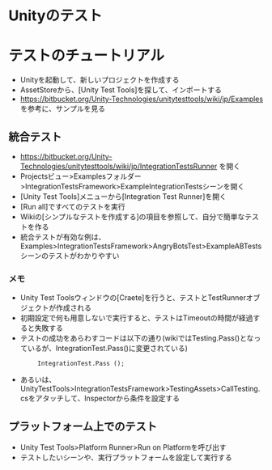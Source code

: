 # Unityのテスト


# テストのチュートリアル
- Unityを起動して、新しいプロジェクトを作成する
- AssetStoreから、[Unity Test Tools]を探して、インポートする
- https://bitbucket.org/Unity-Technologies/unitytesttools/wiki/jp/Examples を参考に、サンプルを見る

## 統合テスト
- https://bitbucket.org/Unity-Technologies/unitytesttools/wiki/jp/IntegrationTestsRunner を開く
- Projectsビュー>Examplesフォルダー>IntegrationTestsFramework>ExampleIntegrationTestsシーンを開く
- [Unity Test Tools]メニューから[Integration Test Runner]を開く
- [Run all]ですべてのテストを実行
- Wikiの[シンプルなテストを作成する]の項目を参照して、自分で簡単なテストを作る
- 統合テストが有効な例は、Examples>IntegrationTestsFramework>AngryBotsTest>ExampleABTestsシーンのテストがわかりやすい


### メモ
- Unity Test Toolsウィンドウの[Craete]を行うと、テストとTestRunnerオブジェクトが作成される
- 初期設定で何も用意しないで実行すると、テストはTimeoutの時間が経過すると失敗する
- テストの成功をあらわすコードは以下の通り(wikiではTesting.Pass()となっているが、IntegrationTest.Pass()に変更されている)
```
		IntegrationTest.Pass ();
```
- あるいは、UnityTestTools>IntegrationTestsFramework>TestingAssets>CallTesting.csをアタッチして、Inspectorから条件を設定する

## プラットフォーム上でのテスト
- Unity Test Tools>Platform Runner>Run on Platformを呼び出す
- テストしたいシーンや、実行プラットフォームを設定して実行する





